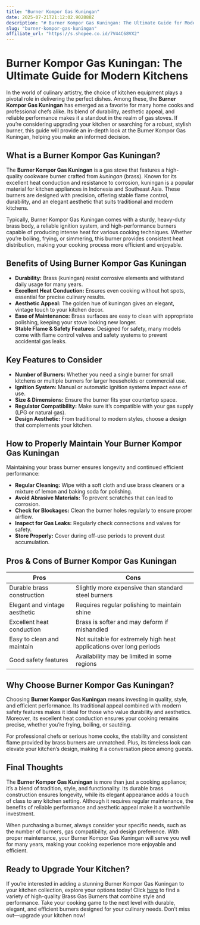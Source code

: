 ```yaml
---
title: "Burner Kompor Gas Kuningan"
date: 2025-07-21T21:12:02.902888Z
description: "# Burner Kompor Gas Kuningan: The Ultimate Guide for Modern Kitchens..."
slug: "burner-kompor-gas-kuningan"
affiliate_url: "https://s.shopee.co.id/7V44C68VX2"
---
```

# Burner Kompor Gas Kuningan: The Ultimate Guide for Modern Kitchens

In the world of culinary artistry, the choice of kitchen equipment plays a pivotal role in delivering the perfect dishes. Among these, the **Burner Kompor Gas Kuningan** has emerged as a favorite for many home cooks and professional chefs alike. Its blend of durability, aesthetic appeal, and reliable performance makes it a standout in the realm of gas stoves. If you’re considering upgrading your kitchen or searching for a robust, stylish burner, this guide will provide an in-depth look at the Burner Kompor Gas Kuningan, helping you make an informed decision.

## What is a Burner Kompor Gas Kuningan?

The **Burner Kompor Gas Kuningan** is a gas stove that features a high-quality cookware burner crafted from *kuningan* (brass). Known for its excellent heat conduction and resistance to corrosion, kuningan is a popular material for kitchen appliances in Indonesia and Southeast Asia. These burners are designed with precision, offering stable flame control, durability, and an elegant aesthetic that suits traditional and modern kitchens.

Typically, Burner Kompor Gas Kuningan comes with a sturdy, heavy-duty brass body, a reliable ignition system, and high-performance burners capable of producing intense heat for various cooking techniques. Whether you’re boiling, frying, or simmering, this burner provides consistent heat distribution, making your cooking process more efficient and enjoyable.

## Benefits of Using Burner Kompor Gas Kuningan

- **Durability:** Brass (kuningan) resist corrosive elements and withstand daily usage for many years.
- **Excellent Heat Conduction:** Ensures even cooking without hot spots, essential for precise culinary results.
- **Aesthetic Appeal:** The golden hue of kuningan gives an elegant, vintage touch to your kitchen decor.
- **Ease of Maintenance:** Brass surfaces are easy to clean with appropriate polishing, keeping your stove looking new longer.
- **Stable Flame & Safety Features:** Designed for safety, many models come with flame control valves and safety systems to prevent accidental gas leaks.

## Key Features to Consider

- **Number of Burners:** Whether you need a single burner for small kitchens or multiple burners for larger households or commercial use.
- **Ignition System:** Manual or automatic ignition systems impact ease of use.
- **Size & Dimensions:** Ensure the burner fits your countertop space.
- **Regulator Compatibility:** Make sure it’s compatible with your gas supply (LPG or natural gas).
- **Design Aesthetic:** From traditional to modern styles, choose a design that complements your kitchen.

## How to Properly Maintain Your Burner Kompor Gas Kuningan

Maintaining your brass burner ensures longevity and continued efficient performance:

- **Regular Cleaning:** Wipe with a soft cloth and use brass cleaners or a mixture of lemon and baking soda for polishing.
- **Avoid Abrasive Materials:** To prevent scratches that can lead to corrosion.
- **Check for Blockages:** Clean the burner holes regularly to ensure proper airflow.
- **Inspect for Gas Leaks:** Regularly check connections and valves for safety.
- **Store Properly:** Cover during off-use periods to prevent dust accumulation.

## Pros & Cons of Burner Kompor Gas Kuningan

| Pros                                   | Cons                                      |
|----------------------------------------|------------------------------------------|
| Durable brass construction            | Slightly more expensive than standard steel burners |
| Elegant and vintage aesthetic         | Requires regular polishing to maintain shine |
| Excellent heat conduction             | Brass is softer and may deform if mishandled |
| Easy to clean and maintain            | Not suitable for extremely high heat applications over long periods |
| Good safety features                   | Availability may be limited in some regions |

## Why Choose Burner Kompor Gas Kuningan?

Choosing **Burner Kompor Gas Kuningan** means investing in quality, style, and efficient performance. Its traditional appeal combined with modern safety features makes it ideal for those who value durability and aesthetics. Moreover, its excellent heat conduction ensures your cooking remains precise, whether you’re frying, boiling, or sautéing.

For professional chefs or serious home cooks, the stability and consistent flame provided by brass burners are unmatched. Plus, its timeless look can elevate your kitchen’s design, making it a conversation piece among guests.

## Final Thoughts

The **Burner Kompor Gas Kuningan** is more than just a cooking appliance; it’s a blend of tradition, style, and functionality. Its durable brass construction ensures longevity, while its elegant appearance adds a touch of class to any kitchen setting. Although it requires regular maintenance, the benefits of reliable performance and aesthetic appeal make it a worthwhile investment.

When purchasing a burner, always consider your specific needs, such as the number of burners, gas compatibility, and design preference. With proper maintenance, your Burner Kompor Gas Kuningan will serve you well for many years, making your cooking experience more enjoyable and efficient.

## Ready to Upgrade Your Kitchen?

If you’re interested in adding a stunning Burner Kompor Gas Kuningan to your kitchen collection, explore your options today! Click [here](https://s.shopee.co.id/7V44C68VX2) to find a variety of high-quality Brass Gas Burners that combine style and performance. Take your cooking game to the next level with durable, elegant, and efficient burners designed for your culinary needs. Don’t miss out—upgrade your kitchen now!